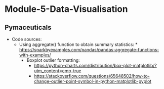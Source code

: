 # Module-5-Data-Visualisation

## Pymaceuticals
   * Code sources:
     * Using aggregate() function to obtain summary statistics:
           * https://sparkbyexamples.com/pandas/pandas-aggregate-functions-with-examples/
        * Boxplot outlier formatting:
            * https://python-charts.com/distribution/box-plot-matplotlib/?utm_content=cmp-true
            * https://stackoverflow.com/questions/65648502/how-to-change-outlier-point-symbol-in-python-matplotlib-pyplot
